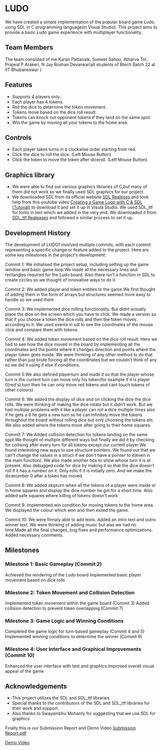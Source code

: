 # LUDO

We have created a simple implementation of the popular board game Ludo, using SDL in C programming language(in Visual Studio). This project aims to provide a basic Ludo game experience with multiplayer functionality.

## Team Members

The team consisted of me Karan Pattanaik, Sumeet Sahoo, Atharva Tol, Prajwal P Arakeri, N Jay Roshan Devankar(all students of Btech Batch 22 at IIT Bhubaneswar )

## Features

- Supports 4 players only.
- Each player has 4 tokens.
- Roll the dice to determine the token movement.
- Tokens move based on the dice roll result.
- Tokens can knock out opponent tokens if they land on the same spot.
- Win the game by moving all your tokens to the home area.

## Controls

- Each player takes turns in a clockwise order starting from red.
- Click the dice to roll the dice. (Left Mouse Button)
- Click the token to move the token after diceroll. (Left Mouse Button)

## Graphics library

- We were able to find out various graphics libraries of C,but many of them did not work so we finally used SDL graphics for our project.
- We downloaded SDL from its official website [SDL Realeses](https://github.com/libsdl-org/SDL/releases/tag/release-2.26.5) and took  help from this youtube video [Creating a Game Loop with C & SDL (Tutorial)](https://youtu.be/XfZ6WrV5Z7Y) to download it and set it up in Visula Studio.
We used SDL_ttf for fonts in text which we added in the very end. We downloaded it from [SDL_ttf Realeases](https://github.com/libsdl-org/SDL_ttf/releases) and followed a similar process to set it up.

## Development History
The development of LUDO1 involved multiple commits, with each commit representing a specific change or feature added to the project. Here are some key milestones in the project's development:

Commit 1: We initialised the project setup, including setting up the game window and basic game loop.We made all the necessary lines and rectangles required for the Ludo board. Also there isn't a function in SDL to create circles so we thought of innovative ways to do it.

Commit 2: We added player and token entities to the game.We first thought of adding them in the form of arrays but structures seemed more easy to handle so we used them

Commit 3: We implemented dice rolling functionality. But didnt actually place the dice on the screen which you have to click. We made a version so that if you choose a token the dice rolls and then the token moves according to it. We used events in sdl to see the coordinates of the mouse click and compare them with tokens. 

Commit 4: We added token movement based on the dice roll result. Here we had to see how the dice moved in the board by implementing all the coordinates and the points where it changes direction and points where the player token goes inside. We were thinking of any other method to do that rather than just brute forcing all the coordinates but we couldn't think of any so we did it using if else if conditions.

Commit 5:We also defined playerturn and made it so that the player whose turn is the current turn can move only his token(for example if it is player 0(red's) turn then he can only move red tokens and cant touch tokens of other colours)

Commit 6: We added the display of dice and on clicking the dice the dice rolls. We were thinking of making the dice rotate but it didn't work. But we had multiple problems with it like a player can roll a dice multiple times also if he gets a 6 he gets a new turn so he can infinitely move the tokens throughout the board without rolling dice but only choosing the tokens etc.  We also added where the tokens move after going to their home squares.

Commit 7: We Added collision detection for tokens landing on the same spot.We thought of multiple different ways but finally we did it by checking for collising after every turn for all tokens except our current player.We found interesting new ways to use structure pointers. We found out that we can't change the values in a struct if we don't have a pointer to it(even in the main function). We also made another box to show whose turn it is at present. Also debugged code for dice by making it so that the dice doesn't roll if it has a number on it. Only rolls if it is initially zero. And we make the dicenumber 0 after a token has moved.

Commit 8: We added skipturn when all the tokens of a player were inside or in home squares and display the dice number he got for a short time. Also added safe squares where killing of tokens doesn't work

Commit 9: Implemented win condition for moving tokens to the home area. We displayed the colour which won and then exited the game.

Commit 10:  We were finnaly able to add texts. Added an intro text and outro winner text. We were thinking of adding music but alas we had no time.Made all the final changes, bug fixes and performance optimizations. Added necessary comments.

## Milestones

### Milestone 1: Basic Gameplay (Commit 2)
Achieved the rendering of the Ludo board 
Implemented basic player movement based on dice rolls

### Milestone 2: Token Movement and Collision Detection 
Implemented token movement within the game board (Commit 3)
Added collision detection to prevent token overlapping (Commit 7)

### Milestone 3: Game Logic and Winning Conditions 
Completed the game logic for turn-based gameplay (Commit 4 and 5)
Implemented winning conditions to determine the winner (Commit 9)

### Milestone 4: User Interface and Graphical Improvements (Commit 10)
Enhanced the user interface with text and graphics
Improved overall visual appeal of the game

## Acknowledgements

- This project utilizes the SDL and SDL_ttf libraries.
- Special thanks to the contributors of the SDL and SDL_ttf libraries for their work and support.
- Also thanks to Swayambhu Mohanty for suggesting that we use SDL for graphics

Finally this is our Submission Report and Demo Video
[Submission Report.pdf](https://github.com/Meldig23/LUDO1/files/11622097/Submission.Report.1.pdf)

[Demo Video](https://drive.google.com/file/d/1PqrLH6xIuhvdjtjOgihO33Dyga-IqdTd/view?usp=sharing)
